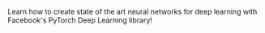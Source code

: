 Learn how to create state of the art neural networks for deep learning with Facebook's PyTorch Deep Learning library!
